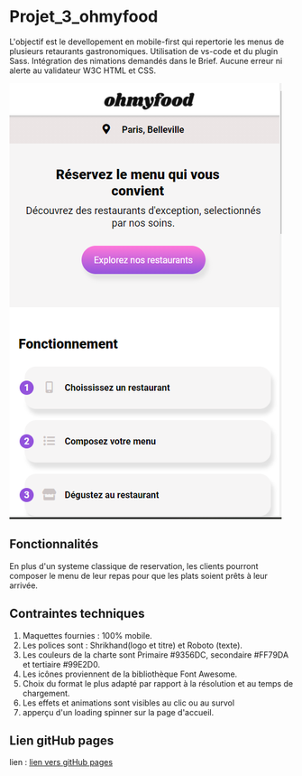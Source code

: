 # Projet_3_ohmyfood

L'objectif est le devellopement en mobile-first qui repertorie les menus de plusieurs retaurants gastronomiques.
Utilisation de vs-code et du plugin Sass.
Intégration des nimations demandés dans le Brief.
Aucune erreur ni alerte au validateur W3C HTML et CSS. 

![Maquette ohmyfood](./capture_omf_readme.png)

## Fonctionnalités

En plus d'un systeme classique de reservation, les clients pourront composer le menu de leur repas pour que les plats soient prêts à leur arrivée.

## Contraintes techniques

1. Maquettes fournies : 100% mobile.
1. Les polices sont : Shrikhand(logo et titre) et Roboto (texte).
1. Les couleurs de la charte sont Primaire #9356DC, secondaire #FF79DA et tertiaire #99E2D0.
1. Les icônes proviennent de la bibliothèque Font Awesome.
1. Choix du format le plus adapté par rapport à la résolution et au temps de chargement.
1. Les effets et animations sont visibles au clic ou au survol
1. apperçu d'un loading spinner sur la page d'accueil.

## Lien gitHub pages

lien : [lien vers gitHub pages](https://melaniemdm.github.io/#projet_3_ohmyfood)
